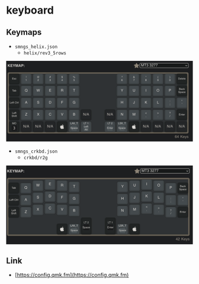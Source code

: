 # keyboard

## Keymaps

* `smngs_helix.json`
  * `helix/rev3_5rows`

![helix](./smngs_helix.png)

* `smngs_crkbd.json`
  * `crkbd/r2g`

![helix](./smngs_crkbd.png)

## Link

* [https://config.qmk.fm](https://config.qmk.fm)

